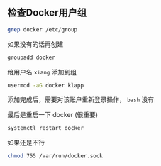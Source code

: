 
## 检查Docker用户组

```sh
grep docker /etc/group
```

如果没有的话再创建

```sh
groupadd docker
```

给用户名 `xiang` 添加到组

```sh
usermod -aG docker klapp
```

添加完成后，需要对该账户重新登录操作， `bash` 没有

最后是重启一下 docker (很重要)
```sh
systemctl restart docker
```


如果还是不行

```sh
chmod 755 /var/run/docker.sock
```
